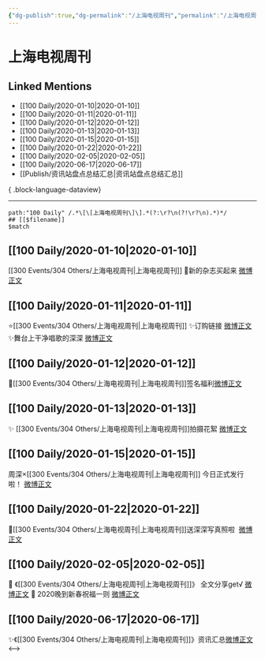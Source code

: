 ```yaml
---
{"dg-publish":true,"dg-permalink":"/上海电视周刊","permalink":"/上海电视周刊/","created":"2023-04-02T14:55:11.000+08:00","updated":"2023-08-24T19:26:15.609+08:00"}
---
```


# 上海电视周刊

## Linked Mentions
- [[100 Daily/2020-01-10\|2020-01-10]]
- [[100 Daily/2020-01-11\|2020-01-11]]
- [[100 Daily/2020-01-12\|2020-01-12]]
- [[100 Daily/2020-01-13\|2020-01-13]]
- [[100 Daily/2020-01-15\|2020-01-15]]
- [[100 Daily/2020-01-22\|2020-01-22]]
- [[100 Daily/2020-02-05\|2020-02-05]]
- [[100 Daily/2020-06-17\|2020-06-17]]
- [[Publish/资讯站盘点总结汇总\|资讯站盘点总结汇总]]

{ .block-language-dataview}

---

```expander
path:"100 Daily" /.*\[\[上海电视周刊\]\].*(?:\r?\n(?!\r?\n).*)*/
## [[$filename]]
$match
```
## [[100 Daily/2020-01-10\|2020-01-10]]
[[300 Events/304 Others/上海电视周刊\|上海电视周刊]]
💜新的杂志买起来
[微博正文](https://m.weibo.cn/6466290670/4459168738059027)
## [[100 Daily/2020-01-11\|2020-01-11]]
⭐[[300 Events/304 Others/上海电视周刊\|上海电视周刊]]
✨订购链接 [微博正文](https://m.weibo.cn/6466290670/4459569318736922)
✨舞台上干净唱歌的深深 [微博正文](https://m.weibo.cn/6466290670/4459609982937756)
## [[100 Daily/2020-01-12\|2020-01-12]]
💫[[300 Events/304 Others/上海电视周刊\|上海电视周刊]]签名福利[微博正文](https://m.weibo.cn/6466290670/4459884797807232)

## [[100 Daily/2020-01-13\|2020-01-13]]
✨ [[300 Events/304 Others/上海电视周刊\|上海电视周刊]]拍摄花絮
[微博正文](https://m.weibo.cn/6466290670/4460211131445784)
## [[100 Daily/2020-01-15\|2020-01-15]]
周深×[[300 Events/304 Others/上海电视周刊\|上海电视周刊]] 今日正式发行啦！
[微博正文](https://weibo.com/6466290670/IpCzVlpF4)

## [[100 Daily/2020-01-22\|2020-01-22]]
🌿[[300 Events/304 Others/上海电视周刊\|上海电视周刊]]送深深写真照啦
 [微博正文](https://m.weibo.cn/6466290670/4463628424479762)
## [[100 Daily/2020-02-05\|2020-02-05]]
📜 《[[300 Events/304 Others/上海电视周刊\|上海电视周刊]]》
全文分享get√
[微博正文](https://m.weibo.cn/6466290670/4468600380926131)
🎊 2020晚到新春祝福一则
[微博正文](https://m.weibo.cn/6466290670/4468610682993407)
## [[100 Daily/2020-06-17\|2020-06-17]]
✨《[[300 Events/304 Others/上海电视周刊\|上海电视周刊]]》资讯汇总[微博正文](https://m.weibo.cn/6466290670/4516824194661042)
<-->